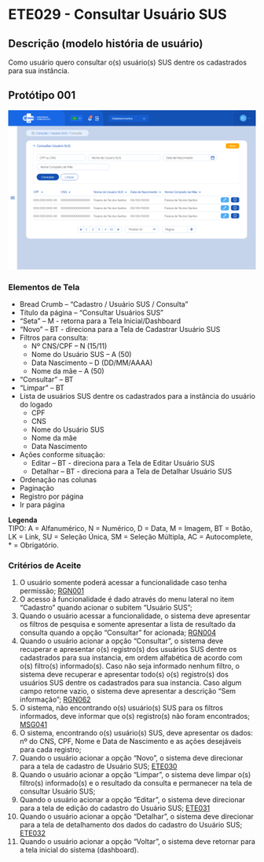 # ETE029 - Consultar Usuário SUS

## Descrição (modelo história de usuário)
Como usuário quero consultar o(s) usuário(s) SUS dentre os cadastrados para sua instância.

## Protótipo 001
![alt text](../imagens/ete-029-prot-001.png)

### Elementos de Tela 
* Bread Crumb – “Cadastro / Usuário SUS / Consulta” 
* Título da página – “Consultar Usuários SUS” 
* “Seta” – M - retorna para a Tela Inicial/Dashboard 
* “Novo” – BT - direciona para a Tela de Cadastrar Usuário SUS 
* Filtros para consulta: 
    * Nº CNS/CPF – N (15/11) 
    * Nome do Usuário SUS – A (50) 
    * Data Nascimento – D (DD/MM/AAAA) 
    * Nome da mãe – A (50) 
* “Consultar” – BT 
* “Limpar” – BT 
* Lista de usuários SUS dentre os cadastrados para a instância do usuário do logado 
    * CPF 
    * CNS 
    * Nome do Usuário SUS 
    * Nome da mãe 
    * Data Nascimento 
* Ações conforme situação: 
    * Editar – BT - direciona para a Tela de Editar Usuário SUS  
    * Detalhar – BT - direciona para a Tela de Detalhar Usuário SUS  
* Ordenação nas colunas 
* Paginação 
* Registro por página 
* Ir para página 

**Legenda**  
TIPO: A = Alfanumérico, N = Numérico, D = Data, M = Imagem, BT = Botão, LK = Link, SU = Seleção Única, SM = Seleção Múltipla, AC = Autocomplete, * = Obrigatório.
 
### Critérios de Aceite 
1. O usuário somente poderá acessar a funcionalidade caso tenha permissão; [RGN001](DocumentoDeRegrasv2.md#rgn001) 
2. O acesso à funcionalidade é dado através do menu lateral no item “Cadastro” quando acionar o subitem “Usuário SUS”; 
3. Quando o usuário acessar a funcionalidade, o sistema deve apresentar os filtros de pesquisa e somente apresentar a lista de resultado da consulta quando a opção “Consultar” for acionada; [RGN004](DocumentoDeRegrasv2.md#rgn004) 
4. Quando o usuário acionar a opção “Consultar”, o sistema deve recuperar e apresentar o(s) registro(s) dos usuários SUS dentre os cadastrados para sua instancia, em ordem alfabética de acordo com o(s) filtro(s) informado(s). Caso não seja informado nenhum filtro, o sistema deve recuperar e apresentar todo(s) o(s) registro(s) dos usuários SUS dentre os cadastrados para sua instancia. Caso algum campo retorne vazio, o sistema deve apresentar a descrição “Sem informação”; [RGN062](DocumentoDeRegrasv2.md#rgn062) 
5. O sistema, não encontrando o(s) usuário(s) SUS para os filtros informados, deve informar que o(s) registro(s) não foram encontrados; [MSG041](DocumentoDeMensagensv2.md#msg041) 
6. O sistema, encontrando o(s) usuário(s) SUS, deve apresentar os dados: nº do CNS, CPF, Nome e Data de Nascimento e as ações desejáveis para cada registro; 
7. Quando o usuário acionar a opção “Novo”, o sistema deve direcionar para a tela de cadastro de Usuário SUS; [ETE030](ETE030.md)
8. Quando o usuário acionar a opção “Limpar”, o sistema deve limpar o(s) filtro(s) informado(s) e o resultado da consulta e permanecer na tela de consultar Usuário SUS;  
9. Quando o usuário acionar a opção “Editar”, o sistema deve direcionar para a tela de edição do cadastro do Usuário SUS; [ETE031](ETE031.md)
10. Quando o usuário acionar a opção “Detalhar”, o sistema deve direcionar para a tela de detalhamento dos dados do cadastro do Usuário SUS; [ETE032](ETE032.md)
11. Quando o usuário acionar a opção “Voltar”, o sistema deve retornar para a tela inicial do sistema (dashboard). 